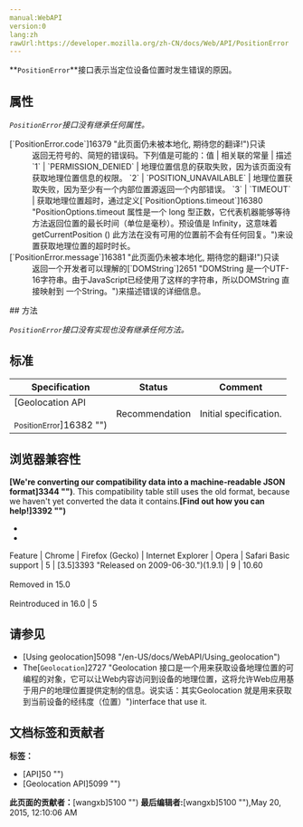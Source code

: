 ```yaml
---
manual:WebAPI
version:0
lang:zh
rawUrl:https://developer.mozilla.org/zh-CN/docs/Web/API/PositionError
---
```






**`PositionError`**接口表示当定位设备位置时发生错误的原因。


## 属性<a name="属性"></a>


<em>`PositionError`接口没有继承任何属性。</em>

<dl><dt>[`PositionError.code`]16379 "此页面仍未被本地化, 期待您的翻译!")只读</dt><dd>返回无符号的、简短的错误码。下列值是可能的：值 | 相关联的常量 | 描述 
`1` | `PERMISSION_DENIED` | 地理位置信息的获取失败，因为该页面没有获取地理位置信息的权限。 
`2` | `POSITION_UNAVAILABLE` | 地理位置获取失败，因为至少有一个内部位置源返回一个内部错误。 
`3` | `TIMEOUT` | 获取地理位置超时，通过定义[`PositionOptions.timeout`]16380 "PositionOptions.timeout 属性是一个 long 型正数，它代表机器能够等待方法返回位置的最长时间（单位是毫秒）。预设值是 Infinity，这意味着 getCurrentPosition () 此方法在没有可用的位置前不会有任何回复。")来设置获取地理位置的超时时长。 

</dd><dt>[`PositionError.message`]16381 "此页面仍未被本地化, 期待您的翻译!")只读</dt><dd>返回一个开发者可以理解的[`DOMString`]2651 "DOMString 是一个UTF-16字符串。由于JavaScript已经使用了这样的字符串，所以DOMString 直接映射到 一个String。")来描述错误的详细信息。</dd></dl>
## 方法<a name="方法"></a>


<em><em>`PositionError`接口没有实现也没有<em>继承任何方法。</em></em></em>


## 标准<a name="标准"></a>
Specification | Status | Comment 
 ---  |  ---  |  ---  | 
[Geolocation API<br></br><small>PositionError</small>]16382 "") | Recommendation | Initial specification. 


## 浏览器兼容性<a name="浏览器兼容性"></a>


**[We&#39;re converting our compatibility data into a machine-readable JSON format]3344 "")**. This compatibility table still uses the old format, because we haven&#39;t yet converted the data it contains.**[Find out how you can help!]3392 "")**


* 
* 
Feature | Chrome | Firefox (Gecko) | Internet Explorer | Opera | Safari 
Basic support | 5 | [3.5]3393 "Released on 2009-06-30.")(1.9.1) | 9 | 10.60<br></br>Removed in 15.0<br></br>Reintroduced in 16.0 | 5 




## 请参见<a name="请参见"></a>

* [Using geolocation]5098 "/en-US/docs/WebAPI/Using_geolocation")
* The[`Geolocation`]2727 "Geolocation 接口是一个用来获取设备地理位置的可编程的对象，它可以让Web内容访问到设备的地理位置，这将允许Web应用基于用户的地理位置提供定制的信息。说实话：其实Geolocation 就是用来获取到当前设备的经纬度（位置）")interface that use it.



## 文档标签和贡献者
**标签：**
* [API]50 "")
* [Geolocation API]5099 "")

**此页面的贡献者：**[wangxb]5100 "")
**最后编辑者:**[wangxb]5100 ""),<time>May 20, 2015, 12:10:06 AM</time>


